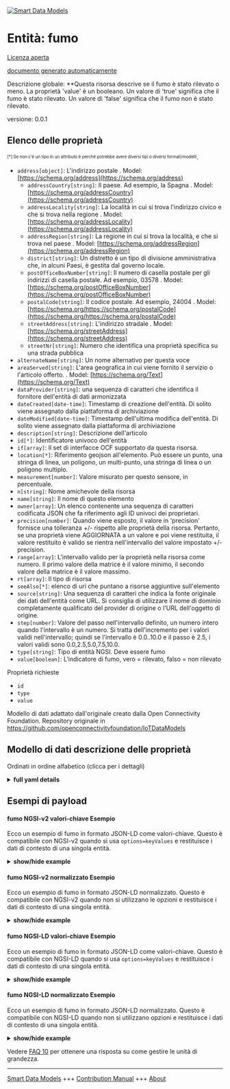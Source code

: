 <!-- 10-Header -->    
[![Smart Data Models](https://smartdatamodels.org/wp-content/uploads/2022/01/SmartDataModels_logo.png "Logo")](https://smartdatamodels.org)    
Entità: fumo    
============<!-- /10-Header -->    
<!-- 15-License -->    
[Licenza aperta](https://github.com/smart-data-models//dataModel.OCF/blob/master/smoke/LICENSE.md)    
[documento generato automaticamente](https://docs.google.com/presentation/d/e/2PACX-1vTs-Ng5dIAwkg91oTTUdt8ua7woBXhPnwavZ0FxgR8BsAI_Ek3C5q97Nd94HS8KhP-r_quD4H0fgyt3/pub?start=false&loop=false&delayms=3000#slide=id.gb715ace035_0_60)    
<!-- /15-License -->    
<!-- 20-Description -->    
Descrizione globale: **Questa risorsa descrive se il fumo è stato rilevato o meno. La proprietà 'value' è un booleano. Un valore di 'true' significa che il fumo è stato rilevato. Un valore di 'false' significa che il fumo non è stato rilevato.    
versione: 0.0.1    
<!-- /20-Description -->    
<!-- 30-PropertiesList -->    
## Elenco delle proprietà    
<sup><sub>[*] Se non c'è un tipo in un attributo è perché potrebbe avere diversi tipi o diversi formati/modelli</sub></sup>.    
- `address[object]`: L'indirizzo postale  . Model: [https://schema.org/address](https://schema.org/address)	- `addressCountry[string]`: Il paese. Ad esempio, la Spagna  . Model: [https://schema.org/addressCountry](https://schema.org/addressCountry)    
	- `addressLocality[string]`: La località in cui si trova l'indirizzo civico e che si trova nella regione  . Model: [https://schema.org/addressLocality](https://schema.org/addressLocality)    
	- `addressRegion[string]`: La regione in cui si trova la località, e che si trova nel paese  . Model: [https://schema.org/addressRegion](https://schema.org/addressRegion)    
	- `district[string]`: Un distretto è un tipo di divisione amministrativa che, in alcuni Paesi, è gestita dal governo locale.      
	- `postOfficeBoxNumber[string]`: Il numero di casella postale per gli indirizzi di casella postale. Ad esempio, 03578  . Model: [https://schema.org/postOfficeBoxNumber](https://schema.org/postOfficeBoxNumber)    
	- `postalCode[string]`: Il codice postale. Ad esempio, 24004  . Model: [https://schema.org/https://schema.org/postalCode](https://schema.org/https://schema.org/postalCode)    
	- `streetAddress[string]`: L'indirizzo stradale  . Model: [https://schema.org/streetAddress](https://schema.org/streetAddress)    
	- `streetNr[string]`: Numero che identifica una proprietà specifica su una strada pubblica      
- `alternateName[string]`: Un nome alternativo per questa voce  - `areaServed[string]`: L'area geografica in cui viene fornito il servizio o l'articolo offerto.  . Model: [https://schema.org/Text](https://schema.org/Text)- `dataProvider[string]`: una sequenza di caratteri che identifica il fornitore dell'entità di dati armonizzata  - `dateCreated[date-time]`: Timestamp di creazione dell'entità. Di solito viene assegnato dalla piattaforma di archiviazione  - `dateModified[date-time]`: Timestamp dell'ultima modifica dell'entità. Di solito viene assegnato dalla piattaforma di archiviazione  - `description[string]`: Descrizione dell'articolo  - `id[*]`: Identificatore univoco dell'entità  - `if[array]`: Il set di interfacce OCF supportato da questa risorsa.  - `location[*]`: Riferimento geojson all'elemento. Può essere un punto, una stringa di linea, un poligono, un multi-punto, una stringa di linea o un poligono multiplo.  - `measurement[number]`: Valore misurato per questo sensore, in percentuale.  - `n[string]`: Nome amichevole della risorsa  - `name[string]`: Il nome di questo elemento  - `owner[array]`: Un elenco contenente una sequenza di caratteri codificata JSON che fa riferimento agli ID univoci dei proprietari.  - `precision[number]`: Quando viene esposto, il valore in 'precision' fornisce una tolleranza +/- rispetto alle proprietà della risorsa. Pertanto, se una proprietà viene AGGIORNATA a un valore e poi viene restituita, il valore restituito è valido se rientra nell'intervallo del valore impostato +/- precision.  - `range[array]`: L'intervallo valido per la proprietà nella risorsa come numero. Il primo valore della matrice è il valore minimo, il secondo valore della matrice è il valore massimo.  - `rt[array]`: Il tipo di risorsa  - `seeAlso[*]`: elenco di uri che puntano a risorse aggiuntive sull'elemento  - `source[string]`: Una sequenza di caratteri che indica la fonte originale dei dati dell'entità come URL. Si consiglia di utilizzare il nome di dominio completamente qualificato del provider di origine o l'URL dell'oggetto di origine.  - `step[number]`: Valore del passo nell'intervallo definito, un numero intero quando l'intervallo è un numero.  Si tratta dell'incremento per i valori validi nell'intervallo; quindi se l'intervallo è 0.0..10.0 e il passo è 2.5, i valori validi sono 0.0,2.5,5.0,7.5,10.0.  - `type[string]`: Tipo di entità NGSI. Deve essere fumo  - `value[boolean]`: L'indicatore di fumo, vero = rilevato, falso = non rilevato  <!-- /30-PropertiesList -->    
<!-- 35-RequiredProperties -->    
Proprietà richieste    
- `id`  - `type`  - `value`  <!-- /35-RequiredProperties -->    
<!-- 40-RequiredProperties -->    
Modello di dati adattato dall'originale creato dalla Open Connectivity Foundation. Repository originale in https://github.com/openconnectivityfoundation/IoTDataModels    
<!-- /40-RequiredProperties -->    
<!-- 50-DataModelHeader -->    
## Modello di dati descrizione delle proprietà    
Ordinati in ordine alfabetico (clicca per i dettagli)    
<!-- /50-DataModelHeader -->    
<!-- 60-ModelYaml -->    
<details><summary><strong>full yaml details</strong></summary>      
```yaml    
smoke:      
  description: This Resource describes whether smoke has been sensed or not.The Property 'value' is a boolean.A value of 'true' means that smoke has been sensed.A value of 'false' means that smoke not been sensed.      
  properties:      
    address:      
      description: The mailing address      
      properties:      
        addressCountry:      
          description: 'The country. For example, Spain'      
          type: string      
          x-ngsi:      
            model: https://schema.org/addressCountry      
            type: Property      
        addressLocality:      
          description: 'The locality in which the street address is, and which is in the region'      
          type: string      
          x-ngsi:      
            model: https://schema.org/addressLocality      
            type: Property      
        addressRegion:      
          description: 'The region in which the locality is, and which is in the country'      
          type: string      
          x-ngsi:      
            model: https://schema.org/addressRegion      
            type: Property      
        district:      
          description: 'A district is a type of administrative division that, in some countries, is managed by the local government'      
          type: string      
          x-ngsi:      
            type: Property      
        postOfficeBoxNumber:      
          description: 'The post office box number for PO box addresses. For example, 03578'      
          type: string      
          x-ngsi:      
            model: https://schema.org/postOfficeBoxNumber      
            type: Property      
        postalCode:      
          description: 'The postal code. For example, 24004'      
          type: string      
          x-ngsi:      
            model: https://schema.org/https://schema.org/postalCode      
            type: Property      
        streetAddress:      
          description: The street address      
          type: string      
          x-ngsi:      
            model: https://schema.org/streetAddress      
            type: Property      
        streetNr:      
          description: Number identifying a specific property on a public street      
          type: string      
          x-ngsi:      
            type: Property      
      type: object      
      x-ngsi:      
        model: https://schema.org/address      
        type: Property      
    alternateName:      
      description: An alternative name for this item      
      type: string      
      x-ngsi:      
        type: Property      
    areaServed:      
      description: The geographic area where a service or offered item is provided      
      type: string      
      x-ngsi:      
        model: https://schema.org/Text      
        type: Property      
    dataProvider:      
      description: A sequence of characters identifying the provider of the harmonised data entity      
      type: string      
      x-ngsi:      
        type: Property      
    dateCreated:      
      description: Entity creation timestamp. This will usually be allocated by the storage platform      
      format: date-time      
      type: string      
      x-ngsi:      
        type: Property      
    dateModified:      
      description: Timestamp of the last modification of the entity. This will usually be allocated by the storage platform      
      format: date-time      
      type: string      
      x-ngsi:      
        type: Property      
    description:      
      description: A description of this item      
      type: string      
      x-ngsi:      
        type: Property      
    id:      
      anyOf:      
        - description: Identifier format of any NGSI entity      
          maxLength: 256      
          minLength: 1      
          pattern: ^[\w\-\.\{\}\$\+\*\[\]`|~^@!,:\\]+$      
          type: string      
          x-ngsi:      
            type: Property      
        - description: Identifier format of any NGSI entity      
          format: uri      
          type: string      
          x-ngsi:      
            type: Property      
      description: Unique identifier of the entity      
      x-ngsi:      
        type: Property      
    if:      
      description: The OCF Interface set supported by this Resource      
      items:      
        enum:      
          - oic.if.baseline      
          - oic.if.s      
        maxLength: 64      
        type: string      
      minItems: 1      
      readOnly: true      
      type: array      
      uniqueItems: true      
      x-ngsi:      
        type: Property      
    location:      
      description: 'Geojson reference to the item. It can be Point, LineString, Polygon, MultiPoint, MultiLineString or MultiPolygon'      
      oneOf:      
        - description: Geojson reference to the item. Point      
          properties:      
            bbox:      
              items:      
                type: number      
              minItems: 4      
              type: array      
            coordinates:      
              items:      
                type: number      
              minItems: 2      
              type: array      
            type:      
              enum:      
                - Point      
              type: string      
          required:      
            - type      
            - coordinates      
          title: GeoJSON Point      
          type: object      
          x-ngsi:      
            type: GeoProperty      
        - description: Geojson reference to the item. LineString      
          properties:      
            bbox:      
              items:      
                type: number      
              minItems: 4      
              type: array      
            coordinates:      
              items:      
                items:      
                  type: number      
                minItems: 2      
                type: array      
              minItems: 2      
              type: array      
            type:      
              enum:      
                - LineString      
              type: string      
          required:      
            - type      
            - coordinates      
          title: GeoJSON LineString      
          type: object      
          x-ngsi:      
            type: GeoProperty      
        - description: Geojson reference to the item. Polygon      
          properties:      
            bbox:      
              items:      
                type: number      
              minItems: 4      
              type: array      
            coordinates:      
              items:      
                items:      
                  items:      
                    type: number      
                  minItems: 2      
                  type: array      
                minItems: 4      
                type: array      
              type: array      
            type:      
              enum:      
                - Polygon      
              type: string      
          required:      
            - type      
            - coordinates      
          title: GeoJSON Polygon      
          type: object      
          x-ngsi:      
            type: GeoProperty      
        - description: Geojson reference to the item. MultiPoint      
          properties:      
            bbox:      
              items:      
                type: number      
              minItems: 4      
              type: array      
            coordinates:      
              items:      
                items:      
                  type: number      
                minItems: 2      
                type: array      
              type: array      
            type:      
              enum:      
                - MultiPoint      
              type: string      
          required:      
            - type      
            - coordinates      
          title: GeoJSON MultiPoint      
          type: object      
          x-ngsi:      
            type: GeoProperty      
        - description: Geojson reference to the item. MultiLineString      
          properties:      
            bbox:      
              items:      
                type: number      
              minItems: 4      
              type: array      
            coordinates:      
              items:      
                items:      
                  items:      
                    type: number      
                  minItems: 2      
                  type: array      
                minItems: 2      
                type: array      
              type: array      
            type:      
              enum:      
                - MultiLineString      
              type: string      
          required:      
            - type      
            - coordinates      
          title: GeoJSON MultiLineString      
          type: object      
          x-ngsi:      
            type: GeoProperty      
        - description: Geojson reference to the item. MultiLineString      
          properties:      
            bbox:      
              items:      
                type: number      
              minItems: 4      
              type: array      
            coordinates:      
              items:      
                items:      
                  items:      
                    items:      
                      type: number      
                    minItems: 2      
                    type: array      
                  minItems: 4      
                  type: array      
                type: array      
              type: array      
            type:      
              enum:      
                - MultiPolygon      
              type: string      
          required:      
            - type      
            - coordinates      
          title: GeoJSON MultiPolygon      
          type: object      
          x-ngsi:      
            type: GeoProperty      
      x-ngsi:      
        type: GeoProperty      
    measurement:      
      description: 'Measured value for this sensor, this is a percentage'      
      readOnly: true      
      type: number      
      x-ngsi:      
        type: Property      
    n:      
      description: Friendly name of the Resource      
      maxLength: 64      
      readOnly: true      
      type: string      
      x-ngsi:      
        type: Property      
    name:      
      description: The name of this item      
      type: string      
      x-ngsi:      
        type: Property      
    owner:      
      description: A List containing a JSON encoded sequence of characters referencing the unique Ids of the owner(s)      
      items:      
        anyOf:      
          - description: Identifier format of any NGSI entity      
            maxLength: 256      
            minLength: 1      
            pattern: ^[\w\-\.\{\}\$\+\*\[\]`|~^@!,:\\]+$      
            type: string      
            x-ngsi:      
              type: Property      
          - description: Identifier format of any NGSI entity      
            format: uri      
            type: string      
            x-ngsi:      
              type: Property      
        description: Unique identifier of the entity      
        x-ngsi:      
          type: Property      
      type: array      
      x-ngsi:      
        type: Property      
    precision:      
      description: 'When exposed the value in ''precision'' provides a +/- tolerance against the Properties in the Resource. Thus if a Property is UPDATED to a value and that Property then RETRIEVED, the RETRIEVED value is valid if in the range of the set value +/- precision'      
      readOnly: true      
      type: number      
      x-ngsi:      
        type: Property      
    range:      
      description: 'The valid range for the Property in the Resource as a number. The first value in the array is the minimum value, the second value in the array is the maximum value'      
      items:      
        type: number      
      maxItems: 2      
      minItems: 2      
      readOnly: true      
      type: array      
      x-ngsi:      
        type: Property      
    rt:      
      description: The Resource Type      
      items:      
        enum:      
          - oic.r.sensor.smoke      
        maxLength: 64      
        type: string      
      minItems: 1      
      readOnly: true      
      type: array      
      uniqueItems: true      
      x-ngsi:      
        type: Property      
    seeAlso:      
      description: list of uri pointing to additional resources about the item      
      oneOf:      
        - items:      
            format: uri      
            type: string      
          minItems: 1      
          type: array      
        - format: uri      
          type: string      
      x-ngsi:      
        type: Property      
    source:      
      description: 'A sequence of characters giving the original source of the entity data as a URL. Recommended to be the fully qualified domain name of the source provider, or the URL to the source object'      
      type: string      
      x-ngsi:      
        type: Property      
    step:      
      description: 'Step value across the defined range an integer when the range is a number.  This is the increment for valid values across the range; so if range is 0.0..10.0 and step is 2.5 then valid values are 0.0,2.5,5.0,7.5,10.0'      
      readOnly: true      
      type: number      
      x-ngsi:      
        type: Property      
    type:      
      description: NGSI entity type. It has to be smoke      
      enum:      
        - smoke      
      type: string      
      x-ngsi:      
        type: Property      
    value:      
      description: 'The smoke indicator, true = sensed, false = not sensed'      
      readOnly: true      
      type: boolean      
      x-ngsi:      
        type: Property      
  required:      
    - value      
    - id      
    - type      
  type: object      
  x-derived-from: https://raw.githubusercontent.com/openconnectivityfoundation/IoTDataModels/master/SmokeSensorResURI.swagger.json      
  x-disclaimer: 'Redistribution and use in source and binary forms, with or without modification, are permitted  provided that the license conditions are met. Copyleft (c) 2022 Contributors to Smart Data Models Program'      
  x-license-url: https://github.com/smart-data-models/dataModel.OCF/blob/master/smoke/LICENSE.md      
  x-model-schema: https://smart-data-models.github.io/dataModel.OCF/smoke/schema.json      
  x-model-tags: OCF      
  x-version: 0.0.1      
```    
</details>      
<!-- /60-ModelYaml -->    
<!-- 70-MiddleNotes -->    
<!-- /70-MiddleNotes -->    
<!-- 80-Examples -->    
## Esempi di payload    
#### fumo NGSI-v2 valori-chiave Esempio    
Ecco un esempio di fumo in formato JSON-LD come valori-chiave. Questo è compatibile con NGSI-v2 quando si usa `options=keyValues` e restituisce i dati di contesto di una singola entità.    
<details><summary><strong>show/hide example</strong></summary>      
```json  
{  
  "id": "urn:ngsi-ld:smoke:id:VYRR:57457247",  
  "dateCreated": "2009-11-23T03:21:17Z",  
  "dateModified": "2019-04-21T20:17:35Z",  
  "source": "Important actually hope she student ago. Car general third building three central. Thousand score bit.",  
  "name": "News small TV imagine in quickly condition. Option speak view loca",  
  "alternateName": "Thing defense various five piece blood camera. Teacher relationship especially detail produce exactly take mont",  
  "description": "Drive season as idea as what try. Experience very position t",  
  "dataProvider": "",  
  "owner": [  
    "urn:ngsi-ld:smoke:items:XZMK:53394567",  
    "urn:ngsi-ld:smoke:items:ZWJN:88654730"  
  ],  
  "seeAlso": [  
    "urn:ngsi-ld:smoke:items:FTUU:63403479"  
  ],  
  "location": {  
    "type": "Point",  
    "coordinates": [  
      46.5370525,  
      75.632336  
    ]  
  },  
  "address": {  
    "streetAddress": "Staff travel throw go room. Movement oil continue film concern never.",  
    "addressLocality": "Line doctor conference generation big like ",  
    "addressRegion": "Receive threat we management red economy than. East shoulder miss pattern. Station drop indeed. Realiz",  
    "addressCountry": "Agree style section h",  
    "postalCode": "Only commercial soldier receive material door age. Lay could myself usually star weight lawyer affect. Ef",  
    "postOfficeBoxNumber": "Feel describe war event sense on go knowledge. Accept nearly good last garden include.",  
    "streetNr": "Pass skill kid article serious. Garden product s",  
    "district": "Shake even city nor friend behavior explain watch. Budget or present."  
  },  
  "areaServed": "Glass p",  
  "rt": [  
    "oic.r.sensor.smoke"  
  ],  
  "value": true,  
  "measurement": 701.8,  
  "precision": 380.9,  
  "n": "Sit pressure television necessary social station term. Mr wear",  
  "range": [  
    655.0,  
    186.5  
  ],  
  "step": 88.9,  
  "if": [  
    "oic.if.baseline"  
  ],  
  "type": "smoke"  
}  
```  
</details>    
#### fumo NGSI-v2 normalizzato Esempio    
Ecco un esempio di fumo in formato JSON-LD normalizzato. Questo è compatibile con NGSI-v2 quando non si utilizzano le opzioni e restituisce i dati di contesto di una singola entità.    
<details><summary><strong>show/hide example</strong></summary>      
```json  
{  
  "id": "urn:ngsi-ld:smoke:id:VYRR:57457247",  
  "dateCreated": {  
    "type": "DateTime",  
    "value": "2009-11-23T03:21:17Z"  
  },  
  "dateModified": {  
    "type": "DateTime",  
    "value": "2019-04-21T20:17:35Z"  
  },  
  "source": {  
    "type": "Text",  
    "value": "Important actually hope she student ago. Car general third building three central. Thousand score bit."  
  },  
  "name": {  
    "type": "Text",  
    "value": "News small TV imagine in quickly condition. Option speak view loca"  
  },  
  "alternateName": {  
    "type": "Text",  
    "value": "Thing defense various five piece blood camera. Teacher relationship especially detail produce exactly take mont"  
  },  
  "description": {  
    "type": "Text",  
    "value": "Drive season as idea as what try. Experience very position t"  
  },  
  "dataProvider": {  
    "type": "Text",  
    "value": ""  
  },  
  "owner": {  
    "type": "StructuredValue",  
    "value": [  
      "urn:ngsi-ld:smoke:items:XZMK:53394567",  
      "urn:ngsi-ld:smoke:items:ZWJN:88654730"  
    ]  
  },  
  "seeAlso": {  
    "type": "StructuredValue",  
    "value": [  
      "urn:ngsi-ld:smoke:items:FTUU:63403479"  
    ]  
  },  
  "location": {  
    "type": "geo:json",  
    "value": {  
      "type": "Point",  
      "coordinates": [  
        46.5370525,  
        75.632336  
      ]  
    }  
  },  
  "address": {  
    "type": "StructuredValue",  
    "value": {  
      "streetAddress": "Staff travel throw go room. Movement oil continue film concern never.",  
      "addressLocality": "Line doctor conference generation big like ",  
      "addressRegion": "Receive threat we management red economy than. East shoulder miss pattern. Station drop indeed. Realiz",  
      "addressCountry": "Agree style section h",  
      "postalCode": "Only commercial soldier receive material door age. Lay could myself usually star weight lawyer affect. Ef",  
      "postOfficeBoxNumber": "Feel describe war event sense on go knowledge. Accept nearly good last garden include.",  
      "streetNr": "Pass skill kid article serious. Garden product s",  
      "district": "Shake even city nor friend behavior explain watch. Budget or present."  
    }  
  },  
  "areaServed": {  
    "type": "Text",  
    "value": "Glass p"  
  },  
  "rt": {  
    "type": "StructuredValue",  
    "value": [  
      "oic.r.sensor.smoke"  
    ]  
  },  
  "value": {  
    "type": "Boolean",  
    "value": true  
  },  
  "measurement": {  
    "type": "Number",  
    "value": 701.8  
  },  
  "precision": {  
    "type": "Number",  
    "value": 380.9  
  },  
  "n": {  
    "type": "Text",  
    "value": "Sit pressure television necessary social station term. Mr wear"  
  },  
  "range": {  
    "type": "StructuredValue",  
    "value": [  
      655.0,  
      186.5  
    ]  
  },  
  "step": {  
    "type": "Number",  
    "value": 88.9  
  },  
  "if": {  
    "type": "StructuredValue",  
    "value": [  
      "oic.if.baseline"  
    ]  
  },  
  "type": "smoke"  
}  
```  
</details>    
#### fumo NGSI-LD valori-chiave Esempio    
Ecco un esempio di fumo in formato JSON-LD come valori-chiave. Questo è compatibile con NGSI-LD quando si usa `options=keyValues` e restituisce i dati di contesto di una singola entità.    
<details><summary><strong>show/hide example</strong></summary>      
```json  
{  
  "id": "urn:ngsi-ld:smoke:id:VYRR:57457247",  
  "dateCreated": "2009-11-23T03:21:17Z",  
  "dateModified": "2019-04-21T20:17:35Z",  
  "source": "Important actually hope she student ago. Car general third building three central. Thousand score bit.",  
  "name": "News small TV imagine in quickly condition. Option speak view loca",  
  "alternateName": "Thing defense various five piece blood camera. Teacher relationship especially detail produce exactly take mont",  
  "description": "Drive season as idea as what try. Experience very position t",  
  "dataProvider": "",  
  "owner": [  
    "urn:ngsi-ld:smoke:items:XZMK:53394567",  
    "urn:ngsi-ld:smoke:items:ZWJN:88654730"  
  ],  
  "seeAlso": [  
    "urn:ngsi-ld:smoke:items:FTUU:63403479"  
  ],  
  "location": {  
    "type": "Point",  
    "coordinates": [  
      46.5370525,  
      75.632336  
    ]  
  },  
  "address": {  
    "streetAddress": "Staff travel throw go room. Movement oil continue film concern never.",  
    "addressLocality": "Line doctor conference generation big like ",  
    "addressRegion": "Receive threat we management red economy than. East shoulder miss pattern. Station drop indeed. Realiz",  
    "addressCountry": "Agree style section h",  
    "postalCode": "Only commercial soldier receive material door age. Lay could myself usually star weight lawyer affect. Ef",  
    "postOfficeBoxNumber": "Feel describe war event sense on go knowledge. Accept nearly good last garden include.",  
    "streetNr": "Pass skill kid article serious. Garden product s",  
    "district": "Shake even city nor friend behavior explain watch. Budget or present."  
  },  
  "areaServed": "Glass p",  
  "rt": [  
    "oic.r.sensor.smoke"  
  ],  
  "value": true,  
  "measurement": 701.8,  
  "precision": 380.9,  
  "n": "Sit pressure television necessary social station term. Mr wear",  
  "range": [  
    655.0,  
    186.5  
  ],  
  "step": 88.9,  
  "if": [  
    "oic.if.baseline"  
  ],  
  "type": "smoke",  
  "@context": [  
    "https://smartdatamodels.org/context.jsonld"  
  ]  
}  
```  
</details>    
#### fumo NGSI-LD normalizzato Esempio    
Ecco un esempio di fumo in formato JSON-LD normalizzato. Questo è compatibile con NGSI-LD quando non si utilizzano opzioni e restituisce i dati di contesto di una singola entità.    
<details><summary><strong>show/hide example</strong></summary>      
```json  
{  
    "id": "urn:ngsi-ld:smoke:id:VYRR:57457247",  
    "dateCreated": {  
        "type": "Property",  
        "value": {  
            "@type": "DateTime",  
            "@value": "2009-11-23T03:21:17Z"  
        }  
    },  
    "dateModified": {  
        "type": "Property",  
        "value": {  
            "@type": "DateTime",  
            "@value": "2019-04-21T20:17:35Z"  
        }  
    },  
    "source": {  
        "type": "Property",  
        "value": "Important actually hope she student ago. Car general third building three central. Thousand score bit."  
    },  
    "name": {  
        "type": "Property",  
        "value": "News small TV imagine in quickly condition. Option speak view loca"  
    },  
    "alternateName": {  
        "type": "Property",  
        "value": "Thing defense various five piece blood camera. Teacher relationship especially detail produce exactly take mont"  
    },  
    "description": {  
        "type": "Property",  
        "value": "Drive season as idea as what try. Experience very position t"  
    },  
    "dataProvider": {  
        "type": "Property",  
        "value": ""  
    },  
    "owner": {  
        "type": "Property",  
        "value": [  
            "urn:ngsi-ld:smoke:items:XZMK:53394567",  
            "urn:ngsi-ld:smoke:items:ZWJN:88654730"  
        ]  
    },  
    "seeAlso": {  
        "type": "Property",  
        "value": [  
            "urn:ngsi-ld:smoke:items:FTUU:63403479"  
        ]  
    },  
    "location": {  
        "type": "GeoProperty",  
        "value": {  
            "type": "Point",  
            "coordinates": [  
                46.5370525,  
                75.632336  
            ]  
        }  
    },  
    "address": {  
        "type": "Property",  
        "value": {  
            "streetAddress": "Staff travel throw go room. Movement oil continue film concern never.",  
            "addressLocality": "Line doctor conference generation big like ",  
            "addressRegion": "Receive threat we management red economy than. East shoulder miss pattern. Station drop indeed. Realiz",  
            "addressCountry": "Agree style section h",  
            "postalCode": "Only commercial soldier receive material door age. Lay could myself usually star weight lawyer affect. Ef",  
            "postOfficeBoxNumber": "Feel describe war event sense on go knowledge. Accept nearly good last garden include.",  
            "streetNr": "Pass skill kid article serious. Garden product s",  
            "district": "Shake even city nor friend behavior explain watch. Budget or present."  
        }  
    },  
    "areaServed": {  
        "type": "Property",  
        "value": "Glass p"  
    },  
    "rt": {  
        "type": "Property",  
        "value": [  
            "oic.r.sensor.smoke"  
        ]  
    },  
    "value": {  
        "type": "Property",  
        "value": true  
    },  
    "measurement": {  
        "type": "Property",  
        "value": 701.8  
    },  
    "precision": {  
        "type": "Property",  
        "value": 380.9  
    },  
    "n": {  
        "type": "Property",  
        "value": "Sit pressure television necessary social station term. Mr wear"  
    },  
    "range": {  
        "type": "Property",  
        "value": [  
            655.0,  
            186.5  
        ]  
    },  
    "step": {  
        "type": "Property",  
        "value": 88.9  
    },  
    "if": {  
        "type": "Property",  
        "value": [  
            "oic.if.baseline"  
        ]  
    },  
    "type": "smoke",  
    "@context": [  
        "https://smartdatamodels.org/context.jsonld"  
    ]  
}  
```  
</details><!-- /80-Examples -->    
<!-- 90-FooterNotes -->    
<!-- /90-FooterNotes -->    
<!-- 95-Units -->    
Vedere [FAQ 10](https://smartdatamodels.org/index.php/faqs/) per ottenere una risposta su come gestire le unità di grandezza.    
<!-- /95-Units -->    
<!-- 97-LastFooter -->    
---    
[Smart Data Models](https://smartdatamodels.org) +++ [Contribution Manual](https://bit.ly/contribution_manual) +++ [About](https://bit.ly/Introduction_SDM)<!-- /97-LastFooter -->    
